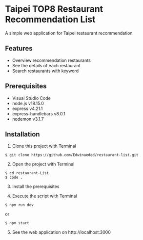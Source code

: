 # Taipei TOP8 Restaurant Recommendation List
A simple web application for Taipei restaurant recommendation

## Features
- Overview recommendation restaurants
- See the details of each restaurant
- Search restaurants with keyword

## Prerequisites
- Visual Studio Code
- node.js v18.15.0
- express v4.21.1
- express-handlebars v8.0.1
- nodemon v3.1.7

## Installation
1. Clone this project with Terminal
``` 
$ git clone https://github.com/Edwinaeded/restaurant-list.git 
```

2. Open the project with Terminal
``` 
$ cd restaurant-List
$ code . 
```

3. Install the prerequisites 

4. Execute the script with Terminal
``` 
$ npm run dev 
```
or
``` 
$ npm start
 ```

5. See the web application on http://localhost:3000

